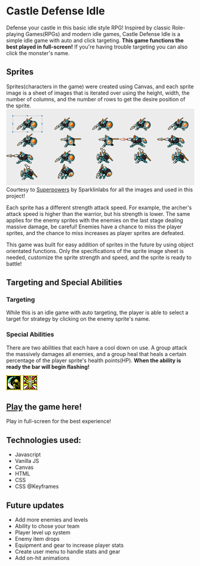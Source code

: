 # Castle Defense Idle
Defense your castle in this basic idle style RPG! Inspired by classic Role-playing Games(RPGs) and modern idle games, Castle Defense Idle is a simple idle game with auto and click targeting. **This game functions the best played in full-screen!** If you're having trouble targeting you can also click the monster's name.

## Sprites
Sprites(characters in the game) were created using Canvas, and each sprite image is a sheet of images that is iterated over using the height, width, the number of columns, and the number of rows to get the desire position of the sprite.
![alt text](https://raw.githubusercontent.com/jablan08/castle-defense-idle/master/imgs/sprites/sprites.examples.jpg "Sprite position example") Courtesy to 
[Superpowers](https://sparklinlabs.itch.io/superpowers "Superpowers Homepage") by Sparklinlabs for all the images and used in this project! 

Each sprite has a different strength attack speed. For example, the archer's attack speed is higher than the warrior, but his strength is lower. The same applies for the enemy sprites with the enemies on the last stage dealing massive damage, be careful! Enemies have a chance to miss the player sprites, and the chance to miss increases as player sprites are defeated.

This game was built for easy addition of sprites in the future by using object orientated functions. Only the specifications of the sprite image sheet is needed, customize the sprite strength and speed, and the sprite is ready to battle!
## Targeting and Special Abilities
### Targeting
While this is an idle game with auto targeting, the player is able to select a target for strategy by clicking on the enemy sprite's name.

### Special Abilities
There are two abilities that each have a cool down on use. A group attack the massively damages all enemies, and a group heal that heals a certain percentage of the player sprite's health points(HP). **When the ability is ready the bar will begin flashing!**

![alt text](https://raw.githubusercontent.com/jablan08/castle-defense-idle/master/imgs/icons/menu.special.png) ![alt text](https://raw.githubusercontent.com/jablan08/castle-defense-idle/master/imgs/icons/menu.heal.png)


## [Play](https://jablan08.github.io/castle-defense-idle/) the game here!
Play in full-screen for the best experience!


## Technologies used:
* Javascript
* Vanilla JS
* Canvas
* HTML
* CSS
* CSS @Keyframes

## Future updates
* Add more enemies and levels
* Ability to chose your team
* Player level up system
* Enemy item drops
* Equipment and gear to increase player stats
* Create user menu to handle stats and gear
* Add on-hit animations






